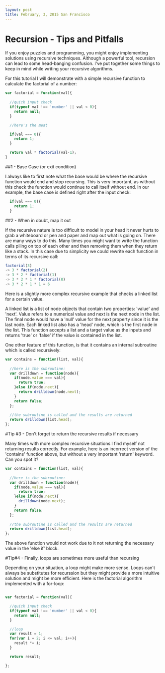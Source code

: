 ```yaml
--- 
layout: post 
title: February, 3, 2015 San Francisco
---
```



# Recursion - Tips and Pitfalls

If you enjoy puzzles and programming, you might enjoy implementing solutions
using recursive techniques.  Although a powerful tool, recursion can lead to
some head-banging confusion.  I've put together some things to keep in mind
while writing your recursive algorithms.

For this tutorial I will demonstrate with a simple recursive function to
calculate the factorial of a number:

```javascript
var factorial = function(val){
  
  //quick input check
  if(typeof val !== 'number' || val < 0){
    return null;
  }

  //here's the meat

  if(val === 0){
    return 1;
  }

  return val * factorial(val-1);
}
```

#\#1 - Base Case (or exit condition)

I always like to first note what the base would be where the recursive function
would end and stop recursing.  This is very important, as without this check
the function would continue to call itself without end.  In our example, the
base case is defined right after the input check:

```javascript
  if(val === 0){
    return 1;
  }
```

#\#2 - When in doubt, map it out

If the recursive nature is too difficult to model in your head it never hurts
to grab a whiteboard or pen and paper and map out what is going on.  There are
many ways to do this.  Many times you might want to write the function calls
piling on top of each other and then removing them when they return like a
stack.  In this case due to simplicity we could rewrite each function in terms
of its recursive call:

```javascript
factorial(3) 
-> 3 * factorial(2) 
-> 3 * 2 * factorial(1) 
-> 3 * 2 * 1 * factorial(0) 
-> 3 * 2 * 1 * 1 = 6
```

Here is a slightly more complex recursive example that checks a linked list for
a certain value.

A linked list is a list of node objects that contain two properties: 'value'
and 'next'.  Value refers to a numerical value and next is the next node in the
list.  The final node would have a 'null' value for the next property since it
is the last node.  Each linked list also has a 'head' node, which is the first
node in the list.  This function accepts a list and a target value as the
inputs and returns 'true' or 'false' if the value is contained in the list.

One other feature of this function, is that it contains an internal subroutine
which is called recursively:

```javascript
var contains = function(list, val){
  
  //here is the subroutine:
  var drilldown = function(node){
    if(node.value === val){
      return true;
    }else if(node.next){
      return drilldown(node.next);
    }
    return false;
  };
  
  //the subroutine is called and the results are returned
  return drilldown(list.head);
};
```
#Tip \#3 - Don't forget to return the recursive results if necessary

Many times with more complex recursive situations I find myself not returning
results correctly.  For example, here is an incorrect version of the 'contains'
function above, but without a very important 'return' keyword.  Can you spot
it?

```javascript
var contains = function(list, val){
  
  //here is the subroutine:
  var drilldown = function(node){
    if(node.value === val){
      return true;
    }else if(node.next){
      drilldown(node.next);
    }
    return false;
  };
  
  //the subroutine is called and the results are returned
  return drilldown(list.head);
};

```

The above function would not work due to it not returning the necessary value
in the 'else if' block.

#Tip\#4 - Finally, loops are sometimes more useful than recursing

Depending on your situation, a loop might make more sense.  Loops can't always be substitutes for recurssion but they might provide a more intuitive solution and might be more efficient.  Here is the factorial algorithm implemented with a for-loop:

```javascript

var factorial = function(val){

  //quick input check
  if(typeof val !== 'number' || val < 0){
    return null;
  }

  //loop 
  var result = 1;
  for(var i = 2; i <= val; i++){
    result *= i;
  }

  return result;

};

```








